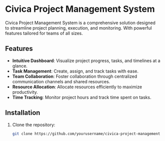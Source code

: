 # Civica Project Management System

Civica Project Management System is a comprehensive solution designed to streamline project planning, execution, and monitoring. With powerful features tailored for teams of all sizes.

## Features

- **Intuitive Dashboard**: Visualize project progress, tasks, and timelines at a glance.
- **Task Management**: Create, assign, and track tasks with ease.
- **Team Collaboration**: Foster collaboration through centralized communication channels and shared resources.
- **Resource Allocation**: Allocate resources efficiently to maximize productivity.
- **Time Tracking**: Monitor project hours and track time spent on tasks.

## Installation

1. Clone the repository:

   ```bash
   git clone https://github.com/yourusername/civica-project-management.git
